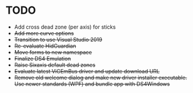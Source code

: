 # TODO

* Add cross dead zone (per axis) for sticks
* ~~Add more curve options~~
* ~~Transition to use Visual Studio 2019~~
* ~~Re-evaluate HidGuardian~~
* ~~Move forms to new namespace~~
* ~~Finalize DS4 Emulation~~
* ~~Raise Sixaxis default dead zones~~
* ~~Evaluate latest ViGEmBus driver and update download URL~~
* ~~Remove old welcome dialog and make new driver installer executable.
Use newer standards (WPF) and bundle app with DS4Windows~~

